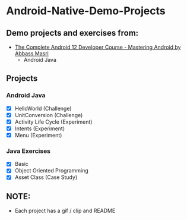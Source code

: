 # Android-Native-Demo-Projects

## Demo projects and exercises from:
- [The Complete Android 12 Developer Course - Mastering Android by Abbass Masri](https://www.udemy.com/course/the-complete-android-10-developer-course-mastering-android/)
  - Android Java

## Projects
### Android Java
- [x] HelloWorld (Challenge)
- [x] UnitConversion (Challenge)
- [x] Activity Life Cycle (Experiment)
- [x] Intents (Experiment)
- [x] Menu (Experiment)

### Java Exercises
- [x] Basic
- [x] Object Oriented Programming
- [x] Asset Class (Case Study)

## NOTE:
- Each project has a gif / clip and README